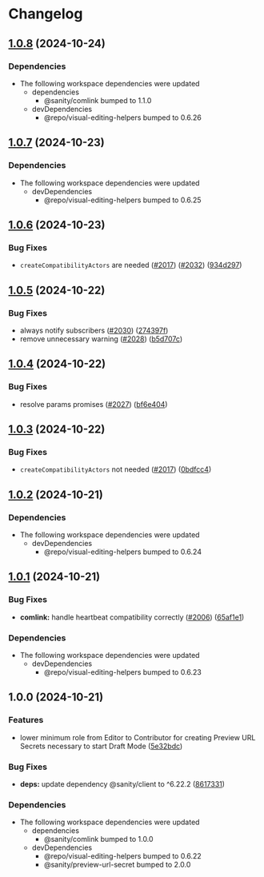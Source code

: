 # Changelog

## [1.0.8](https://github.com/sanity-io/visual-editing/compare/next-loader-v1.0.7...next-loader-v1.0.8) (2024-10-24)


### Dependencies

* The following workspace dependencies were updated
  * dependencies
    * @sanity/comlink bumped to 1.1.0
  * devDependencies
    * @repo/visual-editing-helpers bumped to 0.6.26

## [1.0.7](https://github.com/sanity-io/visual-editing/compare/next-loader-v1.0.6...next-loader-v1.0.7) (2024-10-23)


### Dependencies

* The following workspace dependencies were updated
  * devDependencies
    * @repo/visual-editing-helpers bumped to 0.6.25

## [1.0.6](https://github.com/sanity-io/visual-editing/compare/next-loader-v1.0.5...next-loader-v1.0.6) (2024-10-23)


### Bug Fixes

* `createCompatibilityActors` are needed ([#2017](https://github.com/sanity-io/visual-editing/issues/2017)) ([#2032](https://github.com/sanity-io/visual-editing/issues/2032)) ([934d297](https://github.com/sanity-io/visual-editing/commit/934d297b641aa74e9d85ddc5d9b9b046ab3f12cc))

## [1.0.5](https://github.com/sanity-io/visual-editing/compare/next-loader-v1.0.4...next-loader-v1.0.5) (2024-10-22)


### Bug Fixes

* always notify subscribers ([#2030](https://github.com/sanity-io/visual-editing/issues/2030)) ([274397f](https://github.com/sanity-io/visual-editing/commit/274397f0a935ea005104a5ffe72a4d04167105a3))
* remove unnecessary warning ([#2028](https://github.com/sanity-io/visual-editing/issues/2028)) ([b5d707c](https://github.com/sanity-io/visual-editing/commit/b5d707c435e9d7b47b63265ba9671583b99a9b7f))

## [1.0.4](https://github.com/sanity-io/visual-editing/compare/next-loader-v1.0.3...next-loader-v1.0.4) (2024-10-22)


### Bug Fixes

* resolve params promises ([#2027](https://github.com/sanity-io/visual-editing/issues/2027)) ([bf6e404](https://github.com/sanity-io/visual-editing/commit/bf6e40472337f011dc955fb034f6446da0b3e9e6))

## [1.0.3](https://github.com/sanity-io/visual-editing/compare/next-loader-v1.0.2...next-loader-v1.0.3) (2024-10-22)


### Bug Fixes

* `createCompatibilityActors` not needed ([#2017](https://github.com/sanity-io/visual-editing/issues/2017)) ([0bdfcc4](https://github.com/sanity-io/visual-editing/commit/0bdfcc44551ce407e979fe46f82b303214449b56))

## [1.0.2](https://github.com/sanity-io/visual-editing/compare/next-loader-v1.0.1...next-loader-v1.0.2) (2024-10-21)


### Dependencies

* The following workspace dependencies were updated
  * devDependencies
    * @repo/visual-editing-helpers bumped to 0.6.24

## [1.0.1](https://github.com/sanity-io/visual-editing/compare/next-loader-v1.0.0...next-loader-v1.0.1) (2024-10-21)


### Bug Fixes

* **comlink:** handle heartbeat compatibility correctly ([#2006](https://github.com/sanity-io/visual-editing/issues/2006)) ([65af1e1](https://github.com/sanity-io/visual-editing/commit/65af1e17aa329d5f5282152d4b77bca8750a539f))


### Dependencies

* The following workspace dependencies were updated
  * devDependencies
    * @repo/visual-editing-helpers bumped to 0.6.23

## 1.0.0 (2024-10-21)


### Features

* lower minimum role from Editor to Contributor for creating Preview URL Secrets necessary to start Draft Mode ([5e32bdc](https://github.com/sanity-io/visual-editing/commit/5e32bdc66e17296f55a737e6de9f90704b22bafa))


### Bug Fixes

* **deps:** update dependency @sanity/client to ^6.22.2 ([8617331](https://github.com/sanity-io/visual-editing/commit/86173315ffc6704c26d5f2d6e5fe6fed1838ad0d))


### Dependencies

* The following workspace dependencies were updated
  * dependencies
    * @sanity/comlink bumped to 1.0.0
  * devDependencies
    * @repo/visual-editing-helpers bumped to 0.6.22
    * @sanity/preview-url-secret bumped to 2.0.0
